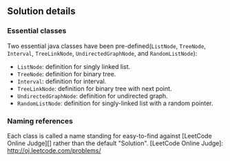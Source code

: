 Solution details
----------------
### Essential classes
Two essential java classes have been pre-defined(`ListNode`, `TreeNode`, `Interval`, `TreeLinkNode`, `UndirectedGraphNode`, and `RandomListNode`):

* `ListNode`: definition for singly linked list.
* `TreeNode`: definition for binary tree.
* `Interval`: definition for interval.
* `TreeLinkNode`: definition for binary tree with next point.
* `UndirectedGraphNode`: definition for undirected graph.
* `RandomListNode`: definition for singly-linked list with a random pointer.

### Naming references
Each class is called a name standing for easy-to-find against [LeetCode Online Judge][] rather than the default "Solution".
[LeetCode Online Judge]: http://oj.leetcode.com/problems/
